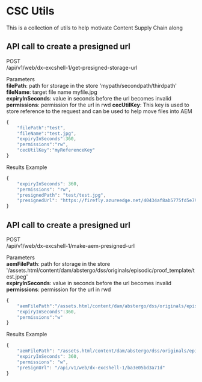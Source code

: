 # CSC Utils

This is a collection of utils to help motivate Content Supply Chain along

## API call to create a presigned url
POST   
/api/v1/web/dx-excshell-1/get-presigned-storage-url  

Parameters  
**filePath**: path for storage in the store 'mypath/secondpath/thirdpath'  
**fileName**: target file name myfile.jpg  
**expiryInSeconds**: value in seconds before the url becomes invalid  
**permissions**: permission for the url in rwd
**cecUtilKey**: This key is used to store reference to the request and can be used to help move files into AEM 
``` javascript
{
    "filePath":"test",
    "fileName":"test.jpg",
    "expiryInSeconds":360,
    "permissions":"rw",
    "cecUtilKey":"myReferenceKey"
}
```
Results Example 
``` javascript
{
    "expiryInSeconds": 360,
    "permissions": "rw",
    "presignedPath": "test/test.jpg",
    "presignedUrl": "https://firefly.azureedge.net/40434af8ab5775fd5e79f42c261cdff9/test%2Ftest.jpg?sv=2019-02-02&se=2022-08-18T05%3A25%3A29Z&si=0ce1dba4-dd5b-4cd9-ad97-24c7276f1b61&sr=b&sp=rw&sig=GP4h3H0VeYaLSRMO6TNJi5d6lcmeoV0bRdmSPYzl5bQ%3D"
}
```


## API call to create a presigned url
POST   
/api/v1/web/dx-excshell-1/make-aem-presigned-url

Parameters  
**aemFilePath**: path for storage in the store '/assets.html/content/dam/abstergo/dss/originals/episodic/proof_template/test.jpeg'  
**expiryInSeconds**: value in seconds before the url becomes invalid  
**permissions**: permission for the url in rwd
``` javascript
{
    "aemFilePath":"/assets.html/content/dam/abstergo/dss/originals/episodic/proof_template/test.jpeg",
    "expiryInSeconds":360,
    "permissions":"w"
}
```
Results Example 
``` javascript
{
    "aemFilePath": "/assets.html/content/dam/abstergo/dss/originals/episodic/proof_template/test.jpeg",
    "expiryInSeconds": 360,
    "permissions": "w",
    "preSignUrl": "/api/v1/web/dx-excshell-1/ba3e05bd3a71d"
}
```